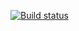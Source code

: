 [![Build status](https://ci.appveyor.com/api/projects/status/x7xqm9k8ivba9k9n?svg=true)](https://ci.appveyor.com/project/Bassvamp/ajs-func)
